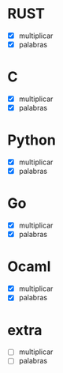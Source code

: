 # RUST
- [x] multiplicar
- [x] palabras 
# C 
- [x] multiplicar
- [x] palabras 
# Python 
- [x] multiplicar
- [x] palabras 
# Go 
- [x] multiplicar
- [x] palabras 
# Ocaml 
- [x] multiplicar
- [x] palabras 

# extra
- [ ] multiplicar
- [ ] palabras 
